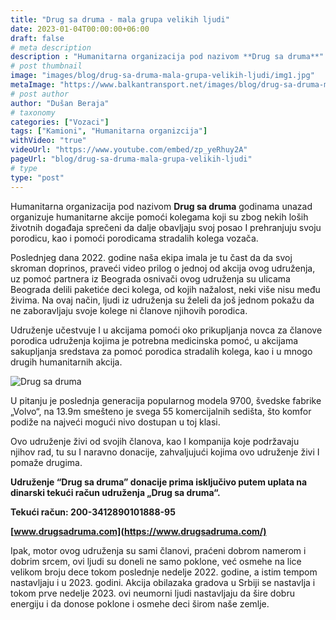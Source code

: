```yaml
---
title: "Drug sa druma - mala grupa velikih ljudi"
date: 2023-01-04T00:00:00+06:00
draft: false
# meta description
description : "Humanitarna organizacija pod nazivom **Drug sa druma**"
# post thumbnail
image: "images/blog/drug-sa-druma-mala-grupa-velikih-ljudi/img1.jpg"
metaImage: "https://www.balkantransport.net/images/blog/drug-sa-druma-mala-grupa-velikih-ljudi/img1.jpg"
# post author
author: "Dušan Beraja"
# taxonomy
categories: ["Vozaci"]
tags: ["Kamioni", "Humanitarna organizcija"]
withVideo: "true"
videoUrl: "https://www.youtube.com/embed/zp_yeRhuy2A"
pageUrl: "blog/drug-sa-druma-mala-grupa-velikih-ljudi"
# type
type: "post"
---
```


Humanitarna organizacija pod nazivom **Drug sa druma** godinama unazad organizuje humanitarne akcije pomoći kolegama koji su zbog nekih loših životnih događaja sprečeni da dalje obavljaju svoj posao I prehranjuju svoju porodicu, kao i pomoći porodicama stradalih kolega vozača.

Poslednjeg dana 2022. godine naša ekipa imala je tu čast da da svoj skroman doprinos, praveći video prilog o jednoj od akcija ovog udruženja, uz pomoć partnera iz Beograda osnivači ovog udruženja su ulicama Beograda delili paketiće deci kolega, od kojih nažalost, neki više nisu među živima. Na ovaj način, ljudi iz udruženja su želeli da još jednom pokažu da ne zaboravljaju svoje kolege ni članove njihovih porodica. 

Udruženje učestvuje I u akcijama pomoći oko prikupljanja novca za članove porodica udruženja kojima je potrebna medicinska pomoć, u akcijama sakupljanja sredstava za pomoć porodica stradalih kolega, kao i u mnogo drugih humanitarnih akcija.

![Drug sa druma](/images/blog/drug-sa-druma-mala-grupa-velikih-ljudi/img2.jpg "Drug sa druma")

U pitanju je poslednja generacija popularnog modela 9700, švedske fabrike „Volvo“, na 13.9m smešteno je svega 55 komercijalnih sedišta, što komfor podiže na najveći mogući nivo dostupan u toj klasi.

Ovo udruženje živi od svojih članova, kao I kompanija koje podržavaju njihov rad, tu su I naravno donacije, zahvaljujući kojima ovo udruženje živi I pomaže drugima.

**Udruženje “Drug sa druma” donacije prima isključivo putem uplata na dinarski tekući račun udruženja „Drug sa druma“.**

**Tekući račun: 200-3412890101888-95**

**[www.drugsadruma.com](https://www.drugsadruma.com/)**

Ipak, motor ovog udruženja su sami članovi, praćeni dobrom namerom i dobrim srcem, ovi ljudi su doneli ne samo poklone, već osmehe na lice velikom broju dece tokom poslednje nedelje 2022. godine, a istim tempom nastavljaju i u 2023. godini. Akcija obilazaka gradova u Srbiji se nastavlja i tokom prve nedelje 2023. ovi neumorni ljudi nastavljaju da šire dobru energiju i da donose poklone i osmehe deci širom naše zemlje. 